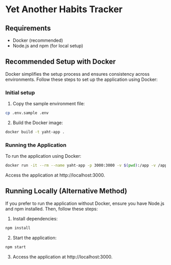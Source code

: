 # Yet Another Habits Tracker

## Requirements

- Docker (recommended)
- Node.js and npm (for local setup)

## Recommended Setup with Docker

Docker simplifies the setup process and ensures consistency across environments. Follow these steps to set up the application using Docker:

### Initial setup

1. Copy the sample environment file:

```sh
cp .env.sample .env
```

2. Build the Docker image:

```sh
docker build -t yaht-app .
```

### Running the Application

To run the application using Docker:

```sh
docker run -it --rm --name yaht-app -p 3000:3000 -v $(pwd):/app -v /app/node_modules yaht-app
```

Access the application at http://localhost:3000.

## Running Locally (Alternative Method)

If you prefer to run the application without Docker, ensure you have Node.js and npm installed. Then, follow these steps:

1. Install dependencies:

```sh
npm install
```

2. Start the application:

```sh
npm start
```

3. Access the application at http://localhost:3000.
